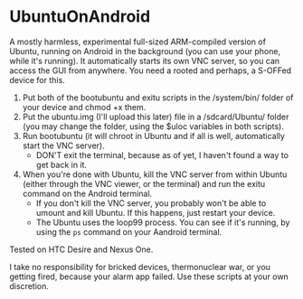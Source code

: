 UbuntuOnAndroid
===============

A mostly harmless, experimental full-sized ARM-compiled version of Ubuntu, running on Android in the background (you can use your phone, while it's running). It
automatically starts its own VNC server, so you can access the GUI from anywhere. You need a rooted and perhaps, a S-OFFed device for this.

1. Put both of the bootubuntu and exitu scripts in the /system/bin/ folder of your device and chmod +x them.
2. Put the ubuntu.img (I'll upload this later) file in a /sdcard/Ubuntu/ folder (you may change the folder, using the $uloc variables in both scripts).
3. Run bootubuntu (it will chroot in Ubuntu and if all is well, automatically start the VNC server).
	* DON'T exit the terminal, because as of yet, I haven't found a way to get back in it.
4. When you're done with Ubuntu, kill the VNC server from within Ubuntu (either through the VNC viewer, or the terminal) and run the exitu command on the Android 
terminal.
	* If you don't kill the VNC server, you probably won't be able to umount and kill Ubuntu. If this happens, just restart your device.
	* The Ubuntu uses the loop99 process. You can see if it's running, by using the `ps` command on your Aandroid terminal.


Tested on HTC Desire and Nexus One.

I take no responsibility for bricked devices, thermonuclear war, or you getting fired, because your alarm app failed. Use these scripts at your own discretion.
